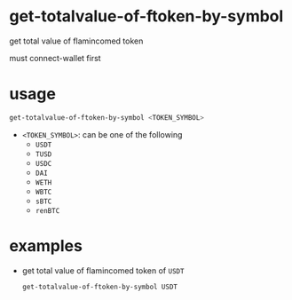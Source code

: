 # get-totalvalue-of-ftoken-by-symbol

get total value of flamincomed token

must connect-wallet first

# usage

```sh
get-totalvalue-of-ftoken-by-symbol <TOKEN_SYMBOL> 
```

- `<TOKEN_SYMBOL>`: can be one of the following
    - `USDT`
    - `TUSD`
    - `USDC`
    - `DAI`
    - `WETH`
    - `WBTC`
    - `sBTC`
    - `renBTC`


# examples

- get total value of flamincomed token of `USDT`

    ```sh
    get-totalvalue-of-ftoken-by-symbol USDT 
    ```

    


